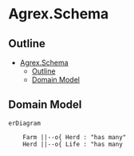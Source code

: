 # Agrex.Schema

## Outline

- [Agrex.Schema](#agrexschema)
  - [Outline](#outline)
  - [Domain Model](#domain-model)


## Domain Model

```mermaid
erDiagram

    Farm ||--o{ Herd : "has many"
    Herd ||--o{ Life : "has many


```